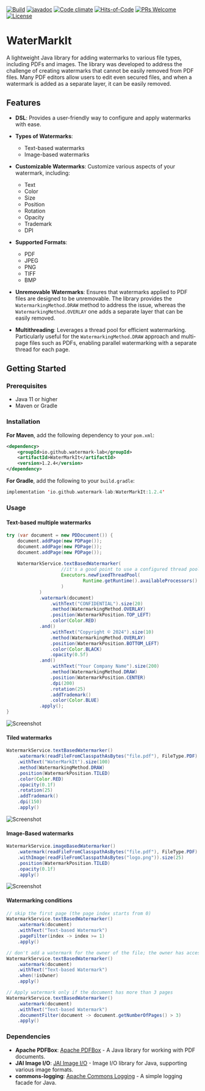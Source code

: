 [![Build](https://github.com/OlegCheban/WaterMarkIt/actions/workflows/mvn.yml/badge.svg)](https://github.com/OlegCheban/WaterMarkIt/actions/workflows/mvn.yml)
[![javadoc](https://img.shields.io/badge/javadoc-1.2.4-brightgreen.svg)](https://javadoc.io/doc/io.github.watermark-lab/WaterMarkIt/latest/index.html)
[![Code climate](https://api.codeclimate.com/v1/badges/0cd17315421a1bec3587/maintainability)](https://codeclimate.com/github/OlegCheban/WaterMarkIt/maintainability)
[![Hits-of-Code](https://hitsofcode.com/github/OlegCheban/WaterMarkIt?branch=master)](https://hitsofcode.com/github/OlegCheban/WaterMarkIt/view?branch=master)
[![PRs Welcome](https://img.shields.io/badge/PRs-welcome-brightgreen.svg?style=flat-square)](https://makeapullrequest.com)
[![License](https://img.shields.io/badge/license-MIT-green.svg)](https://github.com/OlegCheban/WaterMarkIt/blob/master/LICENSE)
# WaterMarkIt

A lightweight Java library for adding watermarks to various file types, including PDFs and images. The library was developed to address the challenge of creating watermarks that cannot be easily removed from PDF files. Many PDF editors allow users to edit even secured files, and when a watermark is added as a separate layer, it can be easily removed.  

## Features

- **DSL**: Provides a user-friendly way to configure and apply watermarks with ease.

- **Types of Watermarks**:
  - Text-based watermarks
  - Image-based watermarks

- **Customizable Watermarks**: Customize various aspects of your watermark, including:
  - Text
  - Color
  - Size
  - Position
  - Rotation
  - Opacity
  - Trademark
  - DPI
 
- **Supported Formats**:
  - PDF
  - JPEG
  - PNG
  - TIFF
  - BMP
 
- **Unremovable Watermarks**: Ensures that watermarks applied to PDF files are designed to be unremovable. The library provides the `WatermarkingMethod.DRAW` method to address the issue, whereas the `WatermarkingMethod.OVERLAY` one adds a separate layer that can be easily removed.

- **Multithreading**: Leverages a thread pool for efficient watermarking. Particularly useful for the `WatermarkingMethod.DRAW` approach and multi-page files such as PDFs, enabling parallel watermarking with a separate thread for each page.

## Getting Started

### Prerequisites

- Java 11 or higher
- Maven or Gradle

### Installation

**For Maven**, add the following dependency to your `pom.xml`:

```xml
<dependency>
    <groupId>io.github.watermark-lab</groupId>
    <artifactId>WaterMarkIt</artifactId>
    <version>1.2.4</version>
</dependency>
```

**For Gradle**, add the following to your `build.gradle`:
```kotlin
implementation 'io.github.watermark-lab:WaterMarkIt:1.2.4'
```

### Usage

#### Text-based multiple watermarks
```java
try (var document = new PDDocument()) {
    document.addPage(new PDPage());
    document.addPage(new PDPage());
    document.addPage(new PDPage());    
    
    WatermarkService.textBasedWatermarker(
                    //it's a good point to use a configured thread pool for multipage documents.
                    Executors.newFixedThreadPool(
                            Runtime.getRuntime().availableProcessors()
                    )
            )
            .watermark(document)
                .withText("CONFIDENTIAL").size(20)
                .method(WatermarkingMethod.OVERLAY)
                .position(WatermarkPosition.TOP_LEFT)
                .color(Color.RED)
            .and()
                .withText("Copyright © 2024").size(10)
                .method(WatermarkingMethod.OVERLAY)
                .position(WatermarkPosition.BOTTOM_LEFT)
                .color(Color.BLACK)
                .opacity(0.5f)
            .and()
                .withText("Your Company Name").size(200)
                .method(WatermarkingMethod.DRAW)
                .position(WatermarkPosition.CENTER)
                .dpi(200)
                .rotation(25)
                .addTrademark()
                .color(Color.BLUE)
            .apply();
}
```
![Screenshot](https://i.imgur.com/ww4gtmbm.png)

#### Tiled watermarks
```java    
WatermarkService.textBasedWatermarker()
    .watermark(readFileFromClasspathAsBytes("file.pdf"), FileType.PDF)
    .withText("WaterMarkIt").size(100)
    .method(WatermarkingMethod.DRAW)
    .position(WatermarkPosition.TILED)
    .color(Color.RED)
    .opacity(0.1f)
    .rotation(25)
    .addTrademark()
    .dpi(150)
    .apply()
```
![Screenshot](https://github.com/user-attachments/assets/b07fa51c-dd64-4da7-994c-263968f6d6c6)

#### Image-Based watermarks
```java 
WatermarkService.imageBasedWatermarker()
    .watermark(readFileFromClasspathAsBytes("file.pdf"), FileType.PDF)
    .withImage(readFileFromClasspathAsBytes("logo.png")).size(25)
    .position(WatermarkPosition.TILED)
    .opacity(0.1f)
    .apply()
```
![Screenshot](https://github.com/user-attachments/assets/be223354-617a-4275-9779-64f246d585d1)

#### Watermarking conditions 
```java
// skip the first page (the page index starts from 0)
WatermarkService.textBasedWatermarker()
    .watermark(document)
    .withText("Text-based Watermark")
    .pageFilter(index -> index >= 1)
    .apply()
```

```java
// don't add a watermark for the owner of the file; the owner has access to the original file.
WatermarkService.textBasedWatermarker()
    .watermark(document)
    .withText("Text-based Watermark")
    .when(!isOwner)
    .apply()
```

```java
// Apply watermark only if the document has more than 3 pages
WatermarkService.textBasedWatermarker()
    .watermark(document)
    .withText("Text-based Watermark")
    .documentFilter(document -> document.getNumberOfPages() > 3)
    .apply()  
```

### Dependencies 
- **Apache PDFBox**: [Apache PDFBox](https://pdfbox.apache.org/) - A Java library for working with PDF documents.
- **JAI Image I/O**: [JAI Image I/O](https://github.com/jai-imageio/jai-imageio-core) - Image I/O library for Java, supporting various image formats.
- **commons-logging**: [Apache Commons Logging](https://commons.apache.org/proper/commons-logging/) - A simple logging facade for Java.